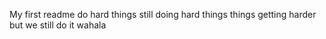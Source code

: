 My first readme
do hard things
still doing hard things
things getting harder but we still do it
wahala
